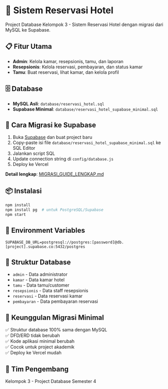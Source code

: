 # 🏨 Sistem Reservasi Hotel

Project Database Kelompok 3 - Sistem Reservasi Hotel dengan migrasi dari MySQL ke Supabase.

## 📋 Fitur Utama
- **Admin**: Kelola kamar, resepsionis, tamu, dan laporan
- **Resepsionis**: Kelola reservasi, pembayaran, dan status kamar  
- **Tamu**: Buat reservasi, lihat kamar, dan kelola profil

## 🗄️ Database
- **MySQL Asli**: `database/reservasi_hotel.sql`
- **Supabase Minimal**: `database/reservasi_hotel_supabase_minimal.sql`

## 🚀 Cara Migrasi ke Supabase
1. Buka [Supabase](https://supabase.com) dan buat project baru
2. Copy-paste isi file `database/reservasi_hotel_supabase_minimal.sql` ke SQL Editor
3. Jalankan script SQL
4. Update connection string di `config/database.js`
5. Deploy ke Vercel

**Detail lengkap**: [MIGRASI_GUIDE_LENGKAP.md](MIGRASI_GUIDE_LENGKAP.md)

## 📦 Instalasi
```bash
npm install
npm install pg  # untuk PostgreSQL/Supabase
npm start
```

## 🔧 Environment Variables
```env
SUPABASE_DB_URL=postgresql://postgres:[password]@db.[project].supabase.co:5432/postgres
```

## 📁 Struktur Database
- `admin` - Data administrator
- `kamar` - Data kamar hotel
- `tamu` - Data tamu/customer
- `resepsionis` - Data staff resepsionis
- `reservasi` - Data reservasi kamar
- `pembayaran` - Data pembayaran reservasi

## 🎯 Keunggulan Migrasi Minimal
✅ Struktur database 100% sama dengan MySQL  
✅ DFD/ERD tidak berubah  
✅ Kode aplikasi minimal berubah  
✅ Cocok untuk project akademik  
✅ Deploy ke Vercel mudah  

## 👥 Tim Pengembang
Kelompok 3 - Project Database Semester 4

